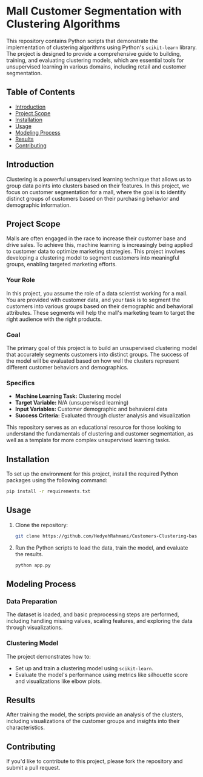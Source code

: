 
# Mall Customer Segmentation with Clustering Algorithms

This repository contains Python scripts that demonstrate the implementation of clustering algorithms using Python's `scikit-learn` library. The project is designed to provide a comprehensive guide to building, training, and evaluating clustering models, which are essential tools for unsupervised learning in various domains, including retail and customer segmentation.

## Table of Contents

- [Introduction](#introduction)
- [Project Scope](#project-scope)
- [Installation](#installation)
- [Usage](#usage)
- [Modeling Process](#modeling-process)
- [Results](#results)
- [Contributing](#contributing)

## Introduction

Clustering is a powerful unsupervised learning technique that allows us to group data points into clusters based on their features. In this project, we focus on customer segmentation for a mall, where the goal is to identify distinct groups of customers based on their purchasing behavior and demographic information.

## Project Scope

Malls are often engaged in the race to increase their customer base and drive sales. To achieve this, machine learning is increasingly being applied to customer data to optimize marketing strategies. This project involves developing a clustering model to segment customers into meaningful groups, enabling targeted marketing efforts.

### Your Role

In this project, you assume the role of a data scientist working for a mall. You are provided with customer data, and your task is to segment the customers into various groups based on their demographic and behavioral attributes. These segments will help the mall's marketing team to target the right audience with the right products.

### Goal

The primary goal of this project is to build an unsupervised clustering model that accurately segments customers into distinct groups. The success of the model will be evaluated based on how well the clusters represent different customer behaviors and demographics.

### Specifics

- **Machine Learning Task:** Clustering model
- **Target Variable:** N/A (unsupervised learning)
- **Input Variables:** Customer demographic and behavioral data
- **Success Criteria:** Evaluated through cluster analysis and visualization

This repository serves as an educational resource for those looking to understand the fundamentals of clustering and customer segmentation, as well as a template for more complex unsupervised learning tasks.

## Installation

To set up the environment for this project, install the required Python packages using the following command:

```bash
pip install -r requirements.txt
```

## Usage

1. Clone the repository:

   ```bash
   git clone https://github.com/HedyehRahmani/Customers-Clustering-based-on-Spending-score.git
   ```

2. Run the Python scripts to load the data, train the model, and evaluate the results.

   ```bash
   python app.py
   ```

## Modeling Process

### Data Preparation

The dataset is loaded, and basic preprocessing steps are performed, including handling missing values, scaling features, and exploring the data through visualizations.

### Clustering Model

The project demonstrates how to:

- Set up and train a clustering model using `scikit-learn`.
- Evaluate the model's performance using metrics like silhouette score and visualizations like elbow plots.

## Results

After training the model, the scripts provide an analysis of the clusters, including visualizations of the customer groups and insights into their characteristics.

## Contributing

If you'd like to contribute to this project, please fork the repository and submit a pull request.
